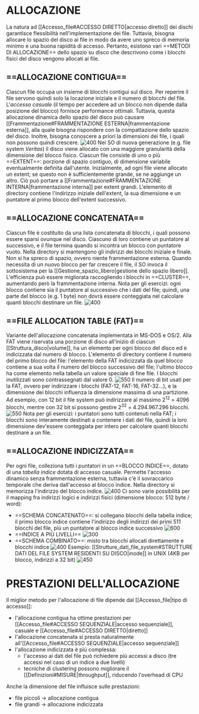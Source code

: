 # ALLOCAZIONE
La natura ad [[Accesso_file#ACCESSO DIRETTO|accesso diretto]] dei dischi garantisce flessibilità nell'implementazione dei file. Tuttavia, bisogna allocare lo spazio del disco ai file in modo da avere uno spreco di memoria minimo e una buona rapidità di accesso.
Pertanto, esistono vari ==METODI DI ALLOCAZIONE== dello spazio su disco che descrivono come i blocchi fisici del disco vengono allocati ai file.

## ==ALLOCAZIONE CONTIGUA==
Ciascun file occupa un insieme di blocchi contigui sul disco. Per reperire il file servono quindi solo la locazione iniziale e il numero di blocchi del file.
L'_accesso casuale_ (il tempo per accedere ad un blocco non dipende dalla posizione del blocco) fornisce performance ottimali. Tuttavia, questa allocazione dinamica dello spazio del disco può causare [[Frammentazione#FRAMMENTAZIONE ESTERNA|frammentazione esterna]], alla quale bisogna rispondere con la compattazione dello spazio del disco. Inoltre, bisogna conoscere a priori la dimensioni dei file, i quali non possono quindi crescere.
![400](allocazione_contigua.png)
Nei SO di nuova generazione (e.g. file system _Veritas_) il disco viene allocato con una maggiore granularità della dimensione del blocco fisico. Ciascun file consiste di uno o più ==EXTENT==: porzione di spazio contiguo, di dimensione variabile eventualmente definita dall'utente.
Inizialmente, ad ogni file viene allocato un extent; se questo non è sufficientemente grande, se ne aggiunge un altro. Ciò può portare a [[Frammentazione#FRAMMENTAZIONE INTERNA|frammentazione interna]] per extent grandi. L'elemento di directory contiene l'indirizzo iniziale dell'extent, la sua dimensione e un puntatore al primo blocco dell'extent successivo.

## ==ALLOCAZIONE CONCATENATA==
Ciascun file è costituito da una lista concatenata di blocchi, i quali possono essere sparsi ovunque nel disco. Ciascuno di loro contiene un puntatore al successivo, e il file termina quando si incontra un blocco con puntatore vuoto.
Nella directory si mantengono gli indirizzi dei blocchi iniziale e finale.
Non si ha spreco di spazio, ovvero niente frammentazione esterna. Quando necessita di un nuovo blocco per far crescere il file, il SO invoca il sottosistema per la [[Gestione_spazio_libero|gestione dello spazio libero]]. L'efficienza può essere migliorata raccogliendo i blocchi in ==CLUSTER==, aumentando però la frammentazione interna.
Nota per gli esercizi: ogni blocco contiene sia il puntatore al successivo che i dati del file; quindi, una parte del blocco (e.g. 1 byte) non dovrà essere conteggiata nel calcolare quanti blocchi destinare un file.
![400](allocazione_concatenata.png)

## ==FILE ALLOCATION TABLE (FAT)==
Variante dell'allocazione concatenata implementata in MS-DOS e OS/2. Alla FAT viene riservata una porzione di disco all'inizio di ciascun [[Struttura_disco|volume]], ha un elemento per ogni blocco del disco ed è indicizzata dal numero di blocco.
L'elemento di directory contiene il numero del primo blocco del file: l'elemento della FAT indicizzata da quel blocco contiene a sua volta il numero del blocco successivo del file; l'ultimo blocco ha come elemento nella tabella un valore speciale di fine file. I blocchi inutilizzati sono contrassegnati dal valore 0.
![550](fat.png)
Il numero di bit usati per la FAT, ovvero per indirizzare i blocchi (FAT-12, FAT-16, FAT-32...), e la dimensione dei blocchi influenza la dimensione massima di una partizione. Ad esempio, con 12 bit il file system può indirizzare al massimo $2^{12}$ = 4096 blocchi, mentre con 32 bit si possono gestire $2^{32}$ = 4.294.967.296 blocchi.
![550](fat2.png)
Nota per gli esercizi: i puntatori sono tutti contenuti nella FAT; i blocchi sono interamente destinati a contenere i dati del file, quindi la loro dimensione dev'essere conteggiata per intero per calcolare quanti blocchi destinare a un file.

## ==ALLOCAZIONE INDICIZZATA==
Per ogni file, colleziona tutti i puntatori in un ==BLOCCO INDICE==, dotato di una _tabella indice_ dotata di accesso casuale.
Permette l'accesso dinamico senza frammentazione esterna, tuttavia c'è il sovraccarico temporale che deriva dall'accesso al blocco indice. Nella directory si memorizza l'indirizzo del blocco indice.
![400](allocazione_indicizzata.png)
Ci sono varie possibilità per il mapping fra indirizzi logici e indirizzi fisici (dimensione blocco: 512 byte / word):
- ==SCHEMA CONCATENATO==: si collegano blocchi della tabella indice; il primo blocco indice contiene l'indirizzo degli indirizzi dei primi 511 blocchi del file, più un puntatore al blocco indice successivo
![600](schema_concatenato.png)
- ==INDICE A PIÙ LIVELLI==
![300](indice_livelli.png)
- ==SCHEMA COMBINATO==: misto tra blocchi allocati direttamente e blocchi indice
![400](schema_combinato.png)
	Esempio: [[Strutture_dati_file_system#STRUTTURE DATI DEL FILE SYSTEM RESIDENTI SU DISCO|inode]] in UNIX (4KB per blocco, indirizzi a 32 bit)
	![450](inode.png)

# PRESTAZIONI DELL'ALLOCAZIONE
Il miglior metodo per l'allocazione di file dipende dal [[Accesso_file|tipo di accesso]]:
- l'allocazione contigua ha ottime prestazioni per [[Accesso_file#ACCESSO SEQUENZIALE|accesso sequenziale]], casuale e [[Accesso_file#ACCESSO DIRETTO|diretto]]
- l'allocazione concatenata si presta naturalmente all'[[Accesso_file#ACCESSO SEQUENZIALE|accesso sequenziale]]
- l'allocazione indicizzata è più complessa:
	- l'accesso ai dati del file può richiedere più accessi a disco (tre accessi nel caso di un indice a due livelli)
	- tecniche di clustering possono migliorare il [[Definizioni#MISURE|throughput]], riducendo l'overhead di CPU

Anche la dimensione del file influisce sulle prestazioni:
- file piccoli $\rightarrow$ allocazione contigua
- file grandi $\rightarrow$ allocazione indicizzata